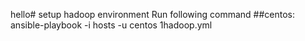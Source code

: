 hello# setup hadoop environment
Run following command
##centos:
ansible-playbook -i hosts -u centos 1hadoop.yml
